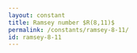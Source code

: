 ```yaml
---
layout: constant
title: Ramsey number $R(8,11)$
permalink: /constants/ramsey-8-11/
id: ramsey-8-11
---
```

